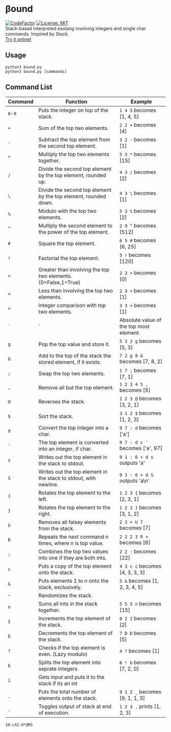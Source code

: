 # βound  
[![CodeFactor](https://www.codefactor.io/repository/github/hoofedear/bound/badge/main)](https://www.codefactor.io/repository/github/hoofedear/bound/overview/main)
[![License: MIT](https://img.shields.io/badge/License-MIT-yellow.svg)](https://opensource.org/licenses/MIT)  
Stack-based interpreted esolang involving integers and single char commands. Inspired by Stuck.    
[Try it online!](https://tio.run/##1Vnpcts2EP4tPgWs1LUUy4rl9HQjt0lz1DNt2knSdKaOq4FISEIDESwA6uj1UH2QvpK7C4AUabKKHcVJ7D@2geXutx/2wJEszUTGt8/O@DSRyhD3S/Bh4Af0Umd/joXMh6fUTLK/FY0jOQ1GSk6J1N0Eprwe8qvkcWdINYvplHV0IrhhCxMEzx88eXr8/WPSJ83Zfvege3vUDOJ0Krg2OLbfO7j90ceffPrZ580giNgIzPG4FbYPg0YI82FXsUTQkLWapNkhzWY7aGiZqpDB5Ek4oYqMpCL2Dx6T8LQwjSZais2Y0ixqueE2fC9YPAbcIMDibDhozEBDn@zsgAJDw5eoHpTJ1CQpAn1IhWZB0JhPuGDEq9jqk30A2jBqib8aYaoUi1Hcqe0mMmmB7gZbhCwx5DiO2OKBUlJZ8aFi9CXobPARyT8FDN2dQ3KDPJPjMZhyaDwOagiLIyJHhC1YmBouY1SUo4yl8aI1anet2rtRxLPvQMBygCba5KhPDiwuHOeaxzAeA/N2@mSvd9oBik2bQAzUTB/4aachpwR@KPKBQjkd@DOsHXUjNEnAzdaQ7BLqZzyDz5YJWxGIlMvY8DhlNf7uWX@fpkOjaHhtXN7bxOWb1uXvUmE4JGBIr43XNy/u9Vrc2qiNcQODZoKJp@o98POga2Nfqiu47VZQRqmQ12Lltjfx9pb19j6f8Yh1iJIp4E6Ta@A3NsVuyLgABm4BA5cJ3kzqZ6Ykuq4hSS9K2IsXNYxFcn51WU7eMGkjIaV6y6z9Ykn7Qc6Zuh7VcKMScsP1vd9Sqlitu70LuHtRf0rIKSI/eH3kRxb5I9gWGaagyNL3tHmBZVilI1ik7OsyD71MkMGmsV5k//VZumNZ@pZp/d5TdOcdUdS3FB3Hho0hkL6W04QqruV7zRXgfjdk/enOBUMtRWoYmVGRvu26MdSti3eDqgdb1oOHsMuXilPxdsG7rpbZ3siPse9TiQ03TWe4y4QFUes8cgfXIsiq4kdW8RN3lCYGDNhVJnMOp1hUgPZCwdZbgnGU3cJjsvemwk2JGpD2w/npuortC9eu5jSxwMxcEibYFKb1unTNVwaXLyglF@ZlkIPBeZgZFkcOcITWgOl4oqYSuKdCkCGcqwHWOiT5fUFu7rRG81des72OcDjXKc21nrvFsHJ1S/yB1a/xKsadXi5lAL9bqz6y6k2qYqseV4r78gq/JaH2DmbTzCtFTzhRrUJ81cJ6sePvShJ/B6QJ5BeQBd4AyOyQdmlMeI70mGpLQAmoVJFN@yo8bdH9pDjUVekiKQvuTWHppe5qE4HW7hz1r8QcxEKrqBFVBXGUr0J/6mqRAga1w@6X/Q3hT1DzGtDZfBlpFecfLq@kgT1jER@uPkIWbLQWa5YGzkrv8JTs@r8Pe3V5/Ncr7Ck@nlzC4F7J4l6tyR/PF6URFXq5vkoWjZ0cYrk7Wdir0gW2FIcBPlrYO8w6o0@ylgGbcetYzBYGkms6xV7B4HQhMpdX/WTT/K/NNUQ9QNSuFNJ4zOCksUd67Xy7VOjY/v43y0333yrC4Kf@/rfYs8/d05a7dpWqQ0sV7DKHPGY6p6TYyZBrGF8SOJNlhVNfg7NoloPDtg1ShXXu9fc3oaspeJENkZQs8SL7EmWlhKxQOaqGPswM6dUK2EeLHsZs3CEAXqSaz5hYkhZbJHcf39ftK4leUA7DLmp7HUJ3e4Ww5nlYg1gezeUVqPPvb5ec9jWG/85WHZ8IKdaFlXvA6epJOhoJ70edgXhFoNWdTnGtsPa4fhC/YpPhWTNQJgW4vx@UPLZy3tsysbxEqP9@t094eadVV8rw7aOgaeE0nVYjxyqtc/rYnxpD5Su6D00fpc7SlQTJuVuUXahtNfjuu7s/9s7xYe3FiSrEL10pnDC3JrUIYY8G29n4SoDiUZqSbXKAaPbrMypLwOJh@vxZuurZ0Hp2D5/sNKEJVaa4EXabYM0ShduCtQX@TbTDVd2Y0gSLdMcVZ3eObl@ikgyyR0HX49PpEHb0@L6YN65Cquus478y8UuGVxJ1CLi79GPWFj5jYqGJMw4DT4OdchTkfa3SqfzZ23em57glKbSm/2lM4KB/j7ZiFaVezmJ3m1IwAt@7d1b8prCVBaEA5gYDfAUfDNDB5mCAb9qDQfMwU9Ds37MX99u634Rg9U/kTq0lCzbsVI1nbfzeMuqenZ@p1EVsjgO9iljOT/Pff0gz62NuBgCwBTdNx4F7cj437@c8tm@YELJD5lKJaMspW2WKe52HD2E8G/UIMtAn9ji@Ejw7O/sP "Python 3 – Try It Online")
  
## Usage
`python3 bound.py`  
`python3 bound.py [commands]`  
  
## Command List

| Command | Function                                                                     | Example                               |
|-----------|----------------------------------------------------------------------------|---------------------------------------|
| `0`-`9`   | Puts the integer on top of the stack.                                      | `1 4 5` becomes [1, 4, 5]             |
| `+`       | Sum of the top two elements.                                               | `2 2 +` becomes [4]                   |
| `-`       | Subtract the top element from the second top element.                      | `3 2 -` becomes [1]                   |
| `*`       | Multiply the top two elements together.                                    | `5 3 *` becomes [15]                  |
| `/`       | Divide the second top element by the top element, rounded up.              | `4 3 /` becomes [2]                   |
| `\`       | Divide the second top element by the top element, rounded down.            | `4 3 \` becomes [1]                   |
| `%`       | Modulo with the top two elements.                                          | `5 3 %` becomes [2]                   |
| `^`       | Multiply the second element to the power of the top element.               | `2 9 ^` becomes [512]                 |
| `#`       | Square the top element.                                                    | `6 5 #` becomes [6, 25]               |
| `!`       | Factorial the top element.                                                 | `5 !` becomes [120]                   |
| `>`       | Greater than involving the top two elements. (0=False,1=True)              | `2 3 >` becomes [0]                   |
| `<`       | Less than involving the top two elements.                                  | `2 3 <` becomes [1]                   |
| `=`       | Integer comparison with top two elements.                                  | `3 3 =` becomes [1]                   |
| `|`      | Absolute value of the top most element.                                    | `2 3 - \|` becomes [1]                |
| `g`       | Pop the top value and store it.                                            | `5 3 2 g` becomes [5, 3]              |
| `G`       | Add to the top of the stack the stored element, if it exists.              | `7 2 g 8 G` becomes [7, 8, 2]            |
| `;`       | Swap the top two elements.                                                 | `1 7 ;` becomes [7, 1]                |
| `,`       | Remove all but the top element.                                            | `1 2 3 4 5 ,` becomes [5]             |
| `@`       | Reverses the stack.                                                        | `1 2 3 @` becomes [3, 2, 1]           |
| `$`       | Sort the stack.                                                            | `3 1 2 $` becomes [1, 2, 3]           |
| `d`       | Convert the top integer into a char.                                       | `9 7 : d` becomes ['a']               |
| `'`       | The top element is converted into an integer, if char.                     | `9 7 : d c '` becomes ['a', 97]       |
| `s`       | Writes out the top element in the stack to stdout.                         | `9 1 : 6 + d s` outputs 'a'           |
| `S`       | Writes out the top element in the stack to stdout, with newline.           | `9 1 : 6 + d S` outputs 'a\n'         |
| `{`       | Rotates the top element to the left.                                       | `1 2 3 {` becomes [2, 3, 1]           |
| `}`       | Rotates the top element to the right.                                      | `1 2 3 }` becomes [3, 1, 2]           |
| `U`       | Removes all falsey elements from the stack.                                | `2 3 > U 7` becomes [7]               |
| `R`       | Repeats the next command n times, where n is top value.                    | `2 2 2 3 R +` becomes [6]             |
| `:`       | Combines the top two values into one if they are both ints.                | `2 2 :` becomes [22]                  |
| `c`       | Puts a copy of the top element onto the stack.                             | `4 3 c c` becomes [4, 3, 3, 3]        |
| `&`       | Puts elements 1 to n onto the stack, exclusively.                          | `5 &` becomes [1, 2, 3, 4, 5]         |
| `~`       | Randomizes the stack.                                                      |                                       |
| `n`       | Sums all ints in the stack together.                                       | `5 5 5 n` becomes [15]                |
| `I`       | Increments the top element of the stack.                                   | `0 I I` becomes [2]                   |
| `D`       | Decrements the top element of the stack.                                   | `7 D D` becomes [5]                   |
| `?`       | Checks if the top element is even. (Lazy modulo)                           | `4 ?` becomes [1]                     | 
| `b`       | Splits the top element into seprate integers                               | `6 ! b` becomes [7, 2, 0]             |
| `i`       | Gets input and puts it to the stack if its an int                          |                                       |
| `_`       | Puts the total number of elements onto the stack.                          | `9 1 2 _` becomes [9, 1, 1, 3]        | 
| `.`       | Toggles output of stack at end of execution.                               | `1 2 3 .` prints [1, 2, 3]            |  
  
  `10:c42:d*@RS`
